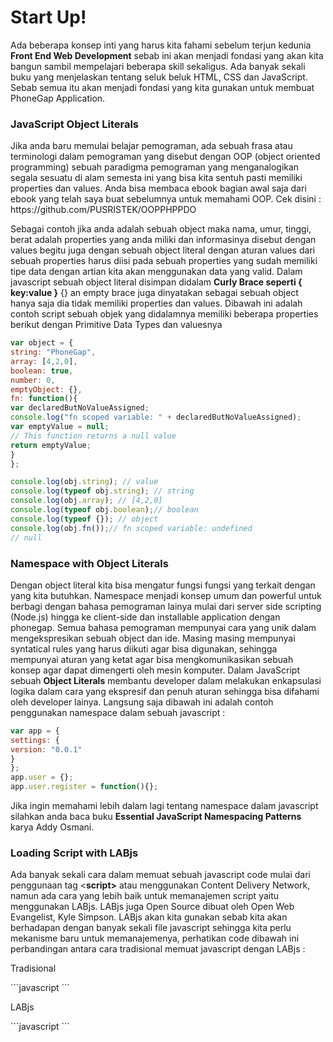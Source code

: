 <h1>Start Up!</h1>
<p>Ada beberapa konsep inti yang harus kita fahami sebelum terjun kedunia <b>Front End Web Development</b>
sebab ini akan menjadi fondasi yang akan kita bangun sambil mempelajari beberapa skill sekaligus. Ada banyak sekali buku yang menjelaskan tentang seluk beluk HTML, CSS dan JavaScript.
Sebab semua itu akan menjadi fondasi yang kita gunakan untuk membuat PhoneGap Application.</p>

<h3>JavaScript Object Literals</h3>
<p>Jika anda baru memulai belajar pemograman, ada sebuah frasa atau terminologi dalam pemograman yang disebut dengan
OOP (object oriented programming) sebuah paradigma pemograman yang menganalogikan segala sesuatu di alam semesta ini
yang bisa kita sentuh pasti memiliki properties dan values. Anda bisa membaca ebook bagian awal saja dari ebook yang
telah saya buat sebelumnya untuk memahami OOP. Cek disini : https://github.com/PUSRISTEK/OOPPHPPDO </p>

<p>Sebagai contoh jika anda adalah sebuah object maka nama, umur, tinggi, berat adalah properties yang anda miliki
dan informasinya disebut dengan values begitu juga dengan sebuah object literal dengan aturan values dari sebuah properties 
harus diisi pada sebuah properties yang sudah memiliki tipe data dengan artian kita akan menggunakan data yang valid.
Dalam javascript sebuah object literal disimpan didalam <b>Curly Brace seperti { key:value }</b> {} an empty brace juga
dinyatakan sebagai sebuah object hanya saja dia tidak memiliki properties dan values. Dibawah ini adalah contoh script
sebuah objek  yang didalamnya memiliki beberapa properties berikut dengan Primitive Data Types dan valuesnya</p>

```javascript
var object = {
string: "PhoneGap",
array: [4,2,0],
boolean: true,
number: 0,
emptyObject: {},
fn: function(){
var declaredButNoValueAssigned;
console.log("fn scoped variable: " + declaredButNoValueAssigned);
var emptyValue = null;
// This function returns a null value
return emptyValue;
}
};

console.log(obj.string); // value
console.log(typeof obj.string); // string
console.log(obj.array); // [4,2,0]
console.log(typeof obj.boolean);// boolean
console.log(typeof {}); // object
console.log(obj.fn());// fn scoped variable: undefined
// null
```
<h3>Namespace with Object Literals</h3>
<p>Dengan object literal kita bisa mengatur fungsi fungsi yang terkait dengan yang kita butuhkan. Namespace menjadi konsep umum dan powerful
untuk berbagi dengan bahasa pemograman lainya mulai dari server side scripting (Node.js) hingga ke client-side dan installable application dengan phonegap.
Semua bahasa pemograman mempunyai cara yang unik dalam mengekspresikan sebuah object dan ide. Masing masing mempunyai syntatical rules yang harus diikuti
agar bisa digunakan, sehingga mempunyai aturan yang ketat agar bisa mengkomunikasikan sebuah konsep agar dapat dimengerti oleh mesin komputer.
Dalam JavaScript sebuah <b>Object Literals</b> membantu developer dalam melakukan enkapsulasi logika dalam cara yang ekspresif dan penuh aturan sehingga
bisa difahami oleh developer lainya. Langsung saja dibawah ini adalah contoh penggunakan namespace dalam sebuah javascript : </p>

```javascript 
var app = {
settings: {
version: "0.0.1"
}
};
app.user = {};
app.user.register = function(){};
```

<p>Jika ingin memahami lebih dalam lagi tentang namespace dalam javascript silahkan anda baca buku <b>Essential JavaScript Namespacing Patterns</b> karya Addy Osmani.</p>

<h3>Loading Script with LABjs</h3>
<p>Ada banyak sekali cara dalam memuat sebuah javascript code mulai dari penggunaan tag <<b>script></b> atau menggunakan Content Delivery Network, namun ada cara yang lebih baik
untuk memanajemen script yaitu menggunakan LABjs. LABjs juga Open Source dibuat oleh Open Web Evangelist, Kyle Simpson. LABjs akan kita gunakan sebab kita akan berhadapan dengan banyak
sekali file javascript sehingga kita perlu mekanisme baru untuk memanajemenya, perhatikan code dibawah ini perbandingan antara cara tradisional memuat javascript dengan LABjs :</p>

<p>Tradisional</p>
```javascript 
<script src="framework.js"></script>
<script src="plugin.framework.js"></script>
<script src="myplugin.framework.js"></script>
<script src="init.js"></script>
```
<p>LABjs</p>
```javascript 
<script>
$LAB
.script("framework.js").wait()
.script("plugin.framework.js")
.script("myplugin.framework.js").wait()
.script("init.js").wait();
</script>
```
